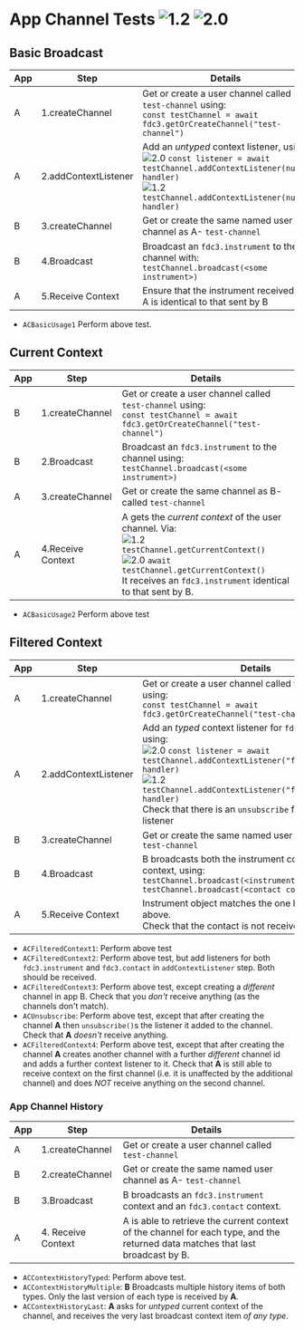 # App Channel Tests  ![1.2](https://img.shields.io/badge/FDC3-1.2-green) ![2.0](https://img.shields.io/badge/FDC3-2.0-blue)

## Basic Broadcast

| App | Step               | Details                                                                    |
|-----|--------------------|----------------------------------------------------------------------------|
| A   | 1.createChannel    |Get or create a user channel called `test-channel` using: <br/>`const testChannel = await fdc3.getOrCreateChannel("test-channel")` |
| A   | 2.addContextListener |Add an _untyped_ context listener, using: <br/> ![2.0](https://img.shields.io/badge/FDC3-2.0-blue) `const listener = await testChannel.addContextListener(null, handler)` <br/>![1.2](https://img.shields.io/badge/FDC3-1.2-green) `testChannel.addContextListener(null, handler)` |
| B   | 3.createChannel      | Get or create the same named user channel as A- `test-channel`|
| B   | 4.Broadcast          | Broadcast an `fdc3.instrument` to the channel with: <br/>`testChannel.broadcast(<some instrument>)`|
| A   | 5.Receive Context    | Ensure that the instrument received by A is identical to that sent by B  |

- `ACBasicUsage1` Perform above test.

## Current Context

| App | Step               | Details                                                                    |
|-----|--------------------|----------------------------------------------------------------------------|
| B   | 1.createChannel        | Get or create a user channel called `test-channel` using: <br/>`const testChannel = await fdc3.getOrCreateChannel("test-channel")`|
| B   | 2.Broadcast          | Broadcast an `fdc3.instrument` to the channel using: <br/> `testChannel.broadcast(<some instrument>)`|
| A   | 3.createChannel   |Get or create the same channel as B- called `test-channel` |
| A   | 4.Receive Context    | A gets the _current context_ of the user channel. Via: <br /> ![1.2](https://img.shields.io/badge/FDC3-1.2-green) `testChannel.getCurrentContext()` <br /> ![2.0](https://img.shields.io/badge/FDC3-2.0-blue) `await testChannel.getCurrentContext()` <br /> It receives an `fdc3.instrument` identical to that sent by B.    |

-  `ACBasicUsage2` Perform above test

## Filtered Context

| App | Step               | Details                                                         |
|-----|--------------------|-----------------------------------------------------------------|
| A   | 1.createChannel   |Get or create a user channel called `test-channel` using: <br/>`const testChannel = await fdc3.getOrCreateChannel("test-channel")` |
| A   | 2.addContextListener |Add an _typed_ context listener for `fdc3.instrument`, using: <br/> ![2.0](https://img.shields.io/badge/FDC3-2.0-blue) `const listener = await testChannel.addContextListener("fdc3.instrument", handler)` <br/>![1.2](https://img.shields.io/badge/FDC3-1.2-green) `testChannel.addContextListener("fdc3.instrument", handler)`  <br>Check that there is an `unsubscribe` function on the listener |
| B   | 3.createChannel        | Get or create the same named user channel as A- `test-channel`|
| B   | 4.Broadcast          | B broadcasts both the instrument context a contact context, using: <br /> `testChannel.broadcast(<instrument context>)` <br /> `testChannel.broadcast(<contact context>)`|
| A   | 5.Receive Context    | Instrument object matches the one broadcast in 4 above.<br>Check that the contact is not received.                                                                   |

-  `ACFilteredContext1`: Perform above test 
-  `ACFilteredContext2`: Perform above test, but add listeners for both `fdc3.instrument` and `fdc3.contact` in `addContextListener` step.  Both should be received. 
-  `ACFilteredContext3`: Perform above test, except creating a _different_ channel in app B. Check that you _don't_ receive anything (as the channels don't match).
-  `ACUnsubscribe`: Perform above test, except that after creating the channel **A** then `unsubscribe()`s the listener it added to the channel. Check that **A** _doesn't_ receive anything.
-  `ACFilteredContext4`: Perform above test, except that after creating the channel **A** creates another channel with a further _different_ channel id and adds a further context listener to it.  Check that **A** is still able to receive context on the first channel (i.e. it is unaffected by the additional channel) and does *NOT* receive anything on the second channel.

### App Channel History

| App | Step               | Details                                                 |
|-----|--------------------|---------------------------------------------------------|
| A   | 1.createChannel   |Get or create a user channel called `test-channel` |
| B   | 2.createChannel        | Get or create the same named user channel as A- `test-channel`|
| B   | 3.Broadcast          | B broadcasts an `fdc3.instrument` context and an `fdc3.contact` context. |
| A   | 4. Receive Context    | A is able to retrieve the current context of the channel for each type, and the returned data matches that last broadcast by B.|                                                             |

- `ACContextHistoryTyped`: Perform above test.
- `ACContextHistoryMultiple`: **B** Broadcasts multiple history items of both types.  Only the last version of each type is received by **A**.
- `ACContextHistoryLast`: **A** asks for _untyped_ current context of the channel, and receives the very last broadcast context item _of any type_.
